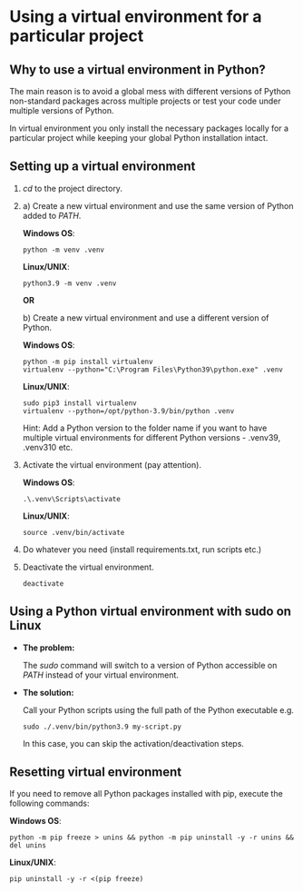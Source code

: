 Using a virtual environment for a particular project
=======================================================

Why to use a virtual environment in Python?
-------------------------------------------

The main reason is to avoid a global mess with different versions of Python non-standard packages across multiple projects or test your code under multiple versions of Python.

In virtual environment you only install the necessary packages locally for a particular project while keeping your global Python installation intact.


Setting up a virtual environment
--------------------------------

1. _cd_ to the project directory.
2. a) Create a new virtual environment and use the same version of Python added to _PATH_.

    __Windows OS__:
    ```shell
    python -m venv .venv
    ```

    __Linux/UNIX__:
    ```shell
    python3.9 -m venv .venv
    ```

    __OR__

    b) Create a new virtual environment and use a different version of Python.

    __Windows OS__:
    ```shell
    python -m pip install virtualenv
    virtualenv --python="C:\Program Files\Python39\python.exe" .venv
    ```

    __Linux/UNIX__:
    ```shell
    sudo pip3 install virtualenv
    virtualenv --python=/opt/python-3.9/bin/python .venv
    ```
    
    Hint: Add a Python version to the folder name if you want to have multiple virtual environments for different Python versions - .venv39, .venv310 etc.

3. Activate the virtual environment (pay attention).

    __Windows OS__:
    ```shell
    .\.venv\Scripts\activate
    ```

    __Linux/UNIX__:
    ```shell
    source .venv/bin/activate
    ```

4. Do whatever you need (install requirements.txt, run scripts etc.)
5. Deactivate the virtual environment.
    ```shell
    deactivate
    ```

Using a Python virtual environment with sudo on Linux
-----------------------------------------------------

* __The problem:__

    The _sudo_ command will switch to a version of Python accessible on _PATH_ instead of your virtual environment.


* __The solution:__

    Call your Python scripts using the full path of the Python executable e.g.
    ```shell
    sudo ./.venv/bin/python3.9 my-script.py
    ```

    In this case, you can skip the activation/deactivation steps.
    
Resetting virtual environment
-----------------------------

If you need to remove all Python packages installed with pip, execute the following commands:

__Windows OS__:
```shell
python -m pip freeze > unins && python -m pip uninstall -y -r unins && del unins
```

__Linux/UNIX__:
```shell
pip uninstall -y -r <(pip freeze)
```
